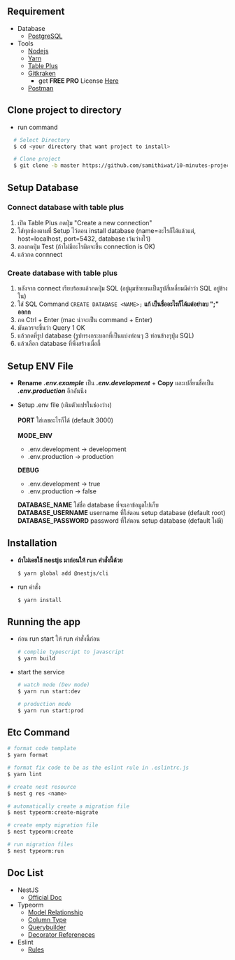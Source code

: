 ## Requirement
- Database
  - [PostgreSQL](https://www.postgresql.org/download/)
- Tools
  - [Nodejs](https://nodejs.org/en/download/)
  - [Yarn](https://yarnpkg.com/getting-started/install)
  - [Table Plus](https://tableplus.com)
  - [Gitkraken](https://www.gitkraken.com)
    - get **FREE PRO** License [Here](https://education.github.com/pack)
  - [Postman](https://www.postman.com/downloads/)

## Clone project to directory
- run command
```bash
  # Select Directory
  $ cd <your directory that want project to install>

  # Clone project
  $ git clone -b master https://github.com/samithiwat/10-minutes-project-backend.git
```

## Setup Database
### Connect database with table plus
  1) เปิด Table Plus กดปุ่ม "Create a new connection"
  2) ใส่ทุกช่องตามที่ Setup ไว้ตอน install database (name=อะไรก็ได้แล้วแต่, host=localhost, port=5432, database เว้นว่างไว้)
  3) ลองกดปุ่ม Test (ถ้าไม่มีอะไรผิดจะขึ้น connection is OK)
  4) แล้วกด connnect
### Create database with table plus
  1) หลังจาก connect เรียบร้อยแล้วกดปุ่ม SQL (อยู่มุมซ้ายบนเป็นรูปสี่เหลี่ยมมีคำว่า SQL อยู่ข้างใน)
  2) ใส่ SQL Command `CREATE DATABASE <NAME>;` **แก้ <NAME> เป็นชื่ออะไรก็ได้แต่อย่าลบ ";" ออกก**
  3) กด Ctrl + Enter (mac น่าจะเป็น command + Enter)
  4) มันควรจะขึ้นว่า Query 1 OK
  5) แล้วกดที่รูป database (รูปทรงกระบอกที่เป็นแบ่งท่อนๆ 3 ท่อนข้างๆปุ่ม SQL)
  6) แล้วเลือก database ที่พึ่งสร้างเมื่อกี้

## Setup ENV File
-  **Rename** **_.env.example_** เป็น **_.env.development_** + **Copy** และเปลี่ยนชื่อเป็น **_.env.production_** อีกอันนึง
- Setup .env file (เติมตัวแปรในช่องว่าง)
  <br/><br/>
  **PORT** ใส่เลขอะไรก็ได้ (default 3000)
  <br/>  
   **MODE_ENV**<br/>
   - .env.development -> development<br/>
   - .env.production -> production<br/>
   
   **DEBUG**<br/>
   - .env.development -> true<br/>
   - .env.production -> false<br/>
   
   **DATABASE_NAME** ใส่ชื่อ database ที่จะเอาข้อมูลไปเก็บ<br/> 
   **DATABASE_USERNAME** username ที่ใส่ตอน setup database (default root)<br/>
   **DATABASE_PASSWORD** password ที่ใส่ตอน setup database (default ไม่มี)
  <br/>

## Installation

- **ถ้าไม่เคยใช้ nestjs มาก่อนให้ run คำสั่งนี้ด้วย**
  ```bash
  $ yarn global add @nestjs/cli 
  ```
- run คำสั่ง
  ```bash
  $ yarn install
  ```

## Running the app
- ก่อน run start ให้ run คำสั่งนี้ก่อน
  ```bash
  # complie typescript to javascript
  $ yarn build
  ```
- start the service
  ```bash
  # watch mode (Dev mode)
  $ yarn run start:dev

  # production mode
  $ yarn run start:prod
  ```
  
## Etc Command
  ```bash
  # format code template
  $ yarn format
  
  # format fix code to be as the eslint rule in .eslintrc.js
  $ yarn lint

  # create nest resource
  $ nest g res <name>

  # automatically create a migration file
  $ nest typeorm:create-migrate

  # create empty migration file
  $ nest typeorm:create

  # run migration files
  $ nest typeorm:run
  ```

## Doc List
  - NestJS
    - [Official Doc](https://docs.nestjs.com)
  - Typeorm
    - [Model Relationship](https://typeorm.io/#/relations)
    - [Column Type](https://typeorm.io/#/entities/#Column%20types)
    - [Querybuilder](https://typeorm.io/#/select-query-builder)
    - [Decorator Refereneces](https://typeorm.io/#/decorator-reference)
  - Eslint
    - [Rules](https://eslint.org/docs/rules/)
